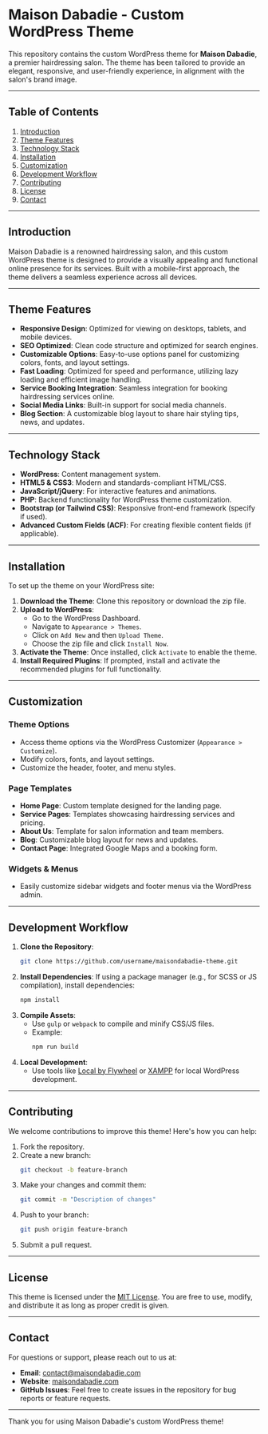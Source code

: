
# Maison Dabadie - Custom WordPress Theme

This repository contains the custom WordPress theme for **Maison Dabadie**, a premier hairdressing salon. The theme has been tailored to provide an elegant, responsive, and user-friendly experience, in alignment with the salon's brand image.

---

## Table of Contents

1. [Introduction](#introduction)
2. [Theme Features](#theme-features)
3. [Technology Stack](#technology-stack)
4. [Installation](#installation)
5. [Customization](#customization)
6. [Development Workflow](#development-workflow)
7. [Contributing](#contributing)
8. [License](#license)
9. [Contact](#contact)

---

## Introduction

Maison Dabadie is a renowned hairdressing salon, and this custom WordPress theme is designed to provide a visually appealing and functional online presence for its services. Built with a mobile-first approach, the theme delivers a seamless experience across all devices.

---

## Theme Features

- **Responsive Design**: Optimized for viewing on desktops, tablets, and mobile devices.
- **SEO Optimized**: Clean code structure and optimized for search engines.
- **Customizable Options**: Easy-to-use options panel for customizing colors, fonts, and layout settings.
- **Fast Loading**: Optimized for speed and performance, utilizing lazy loading and efficient image handling.
- **Service Booking Integration**: Seamless integration for booking hairdressing services online.
- **Social Media Links**: Built-in support for social media channels.
- **Blog Section**: A customizable blog layout to share hair styling tips, news, and updates.

---

## Technology Stack

- **WordPress**: Content management system.
- **HTML5 & CSS3**: Modern and standards-compliant HTML/CSS.
- **JavaScript/jQuery**: For interactive features and animations.
- **PHP**: Backend functionality for WordPress theme customization.
- **Bootstrap (or Tailwind CSS)**: Responsive front-end framework (specify if used).
- **Advanced Custom Fields (ACF)**: For creating flexible content fields (if applicable).

---

## Installation

To set up the theme on your WordPress site:

1. **Download the Theme**: Clone this repository or download the zip file.
2. **Upload to WordPress**:
   - Go to the WordPress Dashboard.
   - Navigate to `Appearance > Themes`.
   - Click on `Add New` and then `Upload Theme`.
   - Choose the zip file and click `Install Now`.
3. **Activate the Theme**: Once installed, click `Activate` to enable the theme.
4. **Install Required Plugins**: If prompted, install and activate the recommended plugins for full functionality.

---

## Customization

### Theme Options
- Access theme options via the WordPress Customizer (`Appearance > Customize`).
- Modify colors, fonts, and layout settings.
- Customize the header, footer, and menu styles.

### Page Templates
- **Home Page**: Custom template designed for the landing page.
- **Service Pages**: Templates showcasing hairdressing services and pricing.
- **About Us**: Template for salon information and team members.
- **Blog**: Customizable blog layout for news and updates.
- **Contact Page**: Integrated Google Maps and a booking form.

### Widgets & Menus
- Easily customize sidebar widgets and footer menus via the WordPress admin.

---

## Development Workflow

1. **Clone the Repository**:
   ```bash
   git clone https://github.com/username/maisondabadie-theme.git
   ```
2. **Install Dependencies**:
   If using a package manager (e.g., for SCSS or JS compilation), install dependencies:
   ```bash
   npm install
   ```
3. **Compile Assets**:
   - Use `gulp` or `webpack` to compile and minify CSS/JS files.
   - Example:
     ```bash
     npm run build
     ```
4. **Local Development**:
   - Use tools like [Local by Flywheel](https://localwp.com/) or [XAMPP](https://www.apachefriends.org/index.html) for local WordPress development.

---

## Contributing

We welcome contributions to improve this theme! Here's how you can help:

1. Fork the repository.
2. Create a new branch:
   ```bash
   git checkout -b feature-branch
   ```
3. Make your changes and commit them:
   ```bash
   git commit -m "Description of changes"
   ```
4. Push to your branch:
   ```bash
   git push origin feature-branch
   ```
5. Submit a pull request.

---

## License

This theme is licensed under the [MIT License](LICENSE). You are free to use, modify, and distribute it as long as proper credit is given.

---

## Contact

For questions or support, please reach out to us at:

- **Email**: contact@maisondabadie.com
- **Website**: [maisondabadie.com](https://www.maisondabadie.com)
- **GitHub Issues**: Feel free to create issues in the repository for bug reports or feature requests.

---

Thank you for using Maison Dabadie's custom WordPress theme!
